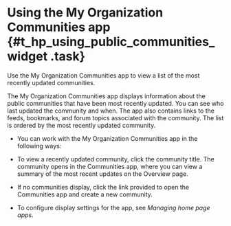 # Using the My Organization Communities app {#t_hp_using_public_communities_widget .task}

Use the My Organization Communities app to view a list of the most recently updated communities.

The My Organization Communities app displays information about the public communities that have been most recently updated. You can see who last updated the community and when. The app also contains links to the feeds, bookmarks, and forum topics associated with the community. The list is ordered by the most recently updated community.

-   You can work with the My Organization Communities app in the following ways:
-   To view a recently updated community, click the community title. The community opens in the Communities app, where you can view a summary of the most recent updates on the Overview page.

-   If no communities display, click the link provided to open the Communities app and create a new community.

-   To configure display settings for the app, see *Managing home page apps*.



